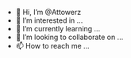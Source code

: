 - 👋 Hi, I’m @Attowerz
- 👀 I’m interested in ...
- 🌱 I’m currently learning ...
- 💞️ I’m looking to collaborate on ...
- 📫 How to reach me ...

<!---
Attowerz/Attowerz is a ✨ special ✨ repository because its `README.md` (this file) appears on your GitHub profile.
You can click the Preview link to take a look at your changes.
--->
